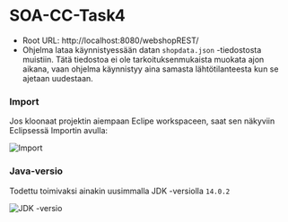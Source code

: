 # SOA-CC-Task4

- Root URL: http://localhost:8080/webshopREST/
- Ohjelma lataa käynnistyessään datan `shopdata.json` -tiedostosta muistiin. Tätä tiedostoa ei ole tarkoituksenmukaista muokata ajon aikana, vaan ohjelma käynnistyy aina samasta lähtötilanteesta kun se ajetaan uudestaan.

### Import

Jos kloonaat projektin aiempaan Eclipe workspaceen, saat sen näkyviin Eclipsessä Importin avulla:

![Import](https://i.imgur.com/NqOYnHn.png)

### Java-versio

Todettu toimivaksi ainakin uusimmalla JDK -versiolla `14.0.2`

![JDK -versio](https://i.imgur.com/NZkKSw2.png)